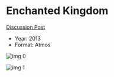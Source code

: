 # Enchanted Kingdom

[Discussion Post](https://www.avsforum.com/threads/bass-eq-for-filtered-movies.2995212/post-56851968)

* Year: 2013
* Format: Atmos

![img 0](https://i.imgur.com/U53Jx1S.jpg)

![img 1](https://i.imgur.com/dRoJXeR.png)

